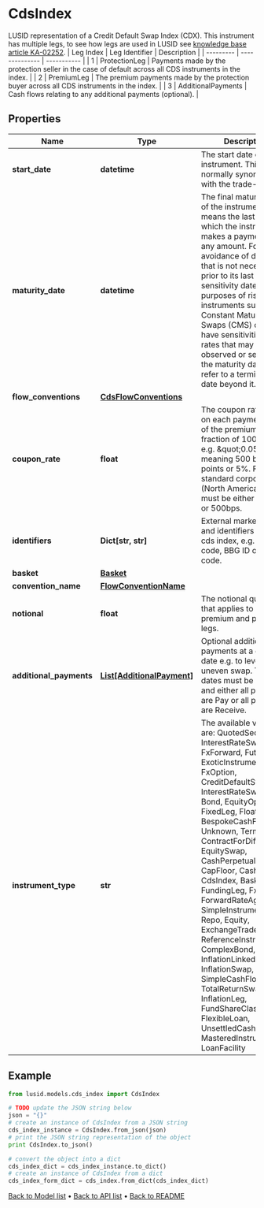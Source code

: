 # CdsIndex

LUSID representation of a Credit Default Swap Index (CDX).                This instrument has multiple legs, to see how legs are used in LUSID see [knowledge base article KA-02252](https://support.lusid.com/knowledgebase/article/KA-02252).                | Leg Index | Leg Identifier | Description |  | --------- | -------------- | ----------- |  | 1 | ProtectionLeg | Payments made by the protection seller in the case of default across all CDS instruments in the index. |  | 2 | PremiumLeg | The premium payments made by the protection buyer across all CDS instruments in the index. |  | 3 | AdditionalPayments | Cash flows relating to any additional payments (optional). |

## Properties
Name | Type | Description | Notes
------------ | ------------- | ------------- | -------------
**start_date** | **datetime** | The start date of the instrument. This is normally synonymous with the trade-date. | 
**maturity_date** | **datetime** | The final maturity date of the instrument. This means the last date on which the instruments makes a payment of any amount.  For the avoidance of doubt, that is not necessarily prior to its last sensitivity date for the purposes of risk; e.g. instruments such as  Constant Maturity Swaps (CMS) often have sensitivities to rates that may well be observed or set prior to the maturity date, but refer to a termination date beyond it. | 
**flow_conventions** | [**CdsFlowConventions**](CdsFlowConventions.md) |  | [optional] 
**coupon_rate** | **float** | The coupon rate paid on each payment date of the premium leg as a fraction of 100 percent, e.g. \&quot;0.05\&quot; meaning 500 basis points or 5%.  For a standard corporate CDS (North American) this must be either 100bps or 500bps. | 
**identifiers** | **Dict[str, str]** | External market codes and identifiers for the cds index, e.g. a RED code, BBG ID or ICE code. | 
**basket** | [**Basket**](Basket.md) |  | [optional] 
**convention_name** | [**FlowConventionName**](FlowConventionName.md) |  | [optional] 
**notional** | **float** | The notional quantity that applies to both the premium and protection legs. | 
**additional_payments** | [**List[AdditionalPayment]**](AdditionalPayment.md) | Optional additional payments at a given date e.g. to level off an uneven swap.  The dates must be distinct and either all payments are Pay or all payments are Receive. | [optional] 
**instrument_type** | **str** | The available values are: QuotedSecurity, InterestRateSwap, FxForward, Future, ExoticInstrument, FxOption, CreditDefaultSwap, InterestRateSwaption, Bond, EquityOption, FixedLeg, FloatingLeg, BespokeCashFlowsLeg, Unknown, TermDeposit, ContractForDifference, EquitySwap, CashPerpetual, CapFloor, CashSettled, CdsIndex, Basket, FundingLeg, FxSwap, ForwardRateAgreement, SimpleInstrument, Repo, Equity, ExchangeTradedOption, ReferenceInstrument, ComplexBond, InflationLinkedBond, InflationSwap, SimpleCashFlowLoan, TotalReturnSwap, InflationLeg, FundShareClass, FlexibleLoan, UnsettledCash, Cash, MasteredInstrument, LoanFacility | 

## Example

```python
from lusid.models.cds_index import CdsIndex

# TODO update the JSON string below
json = "{}"
# create an instance of CdsIndex from a JSON string
cds_index_instance = CdsIndex.from_json(json)
# print the JSON string representation of the object
print CdsIndex.to_json()

# convert the object into a dict
cds_index_dict = cds_index_instance.to_dict()
# create an instance of CdsIndex from a dict
cds_index_form_dict = cds_index.from_dict(cds_index_dict)
```
[Back to Model list](../README.md#documentation-for-models) &#8226; [Back to API list](../README.md#documentation-for-api-endpoints) &#8226; [Back to README](../README.md)


